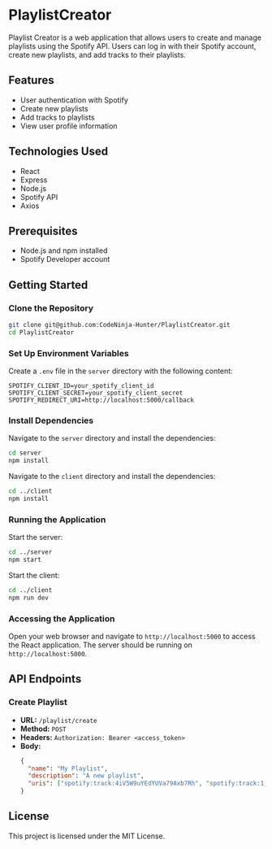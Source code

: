 # PlaylistCreator  

Playlist Creator is a web application that allows users to create and manage playlists using the Spotify API. Users can log in with their Spotify account, create new playlists, and add tracks to their playlists.

## Features

- User authentication with Spotify
- Create new playlists
- Add tracks to playlists
- View user profile information

## Technologies Used

- React
- Express
- Node.js
- Spotify API
- Axios

## Prerequisites

- Node.js and npm installed
- Spotify Developer account

## Getting Started

### Clone the Repository

```sh 
git clone git@github.com:CodeNinja-Hunter/PlaylistCreator.git
cd PlaylistCreator 

```

### Set Up Environment Variables

Create a `.env` file in the `server` directory with the following content:

```properties
SPOTIFY_CLIENT_ID=your_spotify_client_id
SPOTIFY_CLIENT_SECRET=your_spotify_client_secret
SPOTIFY_REDIRECT_URI=http://localhost:5000/callback
```

### Install Dependencies

Navigate to the `server` directory and install the dependencies:

```sh
cd server
npm install
```

Navigate to the `client` directory and install the dependencies:

```sh
cd ../client
npm install
```

### Running the Application

Start the server:

```sh
cd ../server
npm start
```

Start the client:

```sh
cd ../client
npm run dev
```

### Accessing the Application

Open your web browser and navigate to `http://localhost:5000` to access the React application. The server should be running on `http://localhost:5000`.

## API Endpoints

### Create Playlist

- **URL:** `/playlist/create`
- **Method:** `POST`
- **Headers:** `Authorization: Bearer <access_token>`
- **Body:**
  ```json
  {
    "name": "My Playlist",
    "description": "A new playlist",
    "uris": ["spotify:track:4iV5W9uYEdYUVa79Axb7Rh", "spotify:track:1301WleyT98MSxVHPZCA6M"]
  }
  ```

## License

This project is licensed under the MIT License.
```

